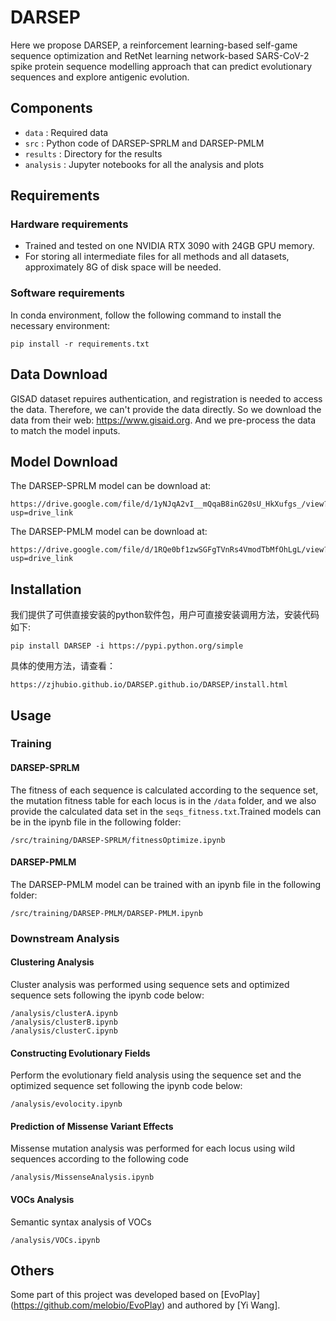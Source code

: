 # DARSEP
Here we propose DARSEP, a reinforcement learning-based self-game sequence optimization and RetNet learning network-based SARS-CoV-2 spike protein sequence modelling approach that can predict evolutionary sequences and explore antigenic evolution.
## Components
- `data` : Required data
- `src` : Python code of DARSEP-SPRLM and DARSEP-PMLM
- `results` : Directory for the results
- `analysis` : Jupyter notebooks for all the analysis and plots
## Requirements
### Hardware requirements
- Trained and tested on one NVIDIA RTX 3090 with 24GB GPU memory.
- For storing all intermediate files for all methods and all datasets, approximately 8G of disk space will be needed.
### Software requirements
In conda environment, follow the following command to install the necessary environment:
```
pip install -r requirements.txt
```
## Data Download
GISAD dataset repuires authentication, and registration is needed to access the data. Therefore, we can't provide the data directly. So we download the data from their web: https://www.gisaid.org. And we pre-process the data to match the model inputs.
## Model Download
The DARSEP-SPRLM model can be download at:
```
https://drive.google.com/file/d/1yNJqA2vI__mQqaB8inG20sU_HkXufgs_/view?usp=drive_link
```
The DARSEP-PMLM model can be download at:
```
https://drive.google.com/file/d/1RQe0bf1zwSGFgTVnRs4VmodTbMfOhLgL/view?usp=drive_link
```
## Installation
我们提供了可供直接安装的python软件包，用户可直接安装调用方法，安装代码如下:
```
pip install DARSEP -i https://pypi.python.org/simple
```
具体的使用方法，请查看：
```
https://zjhubio.github.io/DARSEP.github.io/DARSEP/install.html
```

## Usage
### Training
#### DARSEP-SPRLM
The fitness of each sequence is calculated according to the sequence set, the mutation fitness table for each locus is in the `/data` folder, and we also provide the calculated data set in the `seqs_fitness.txt`.Trained models can be in the ipynb file in the following folder: 
```
/src/training/DARSEP-SPRLM/fitnessOptimize.ipynb
```
#### DARSEP-PMLM
The DARSEP-PMLM model can be trained with an ipynb file in the following folder:
```
/src/training/DARSEP-PMLM/DARSEP-PMLM.ipynb
```
### Downstream Analysis
#### Clustering Analysis
Cluster analysis was performed using sequence sets and optimized sequence sets following the ipynb code below:
```
/analysis/clusterA.ipynb
/analysis/clusterB.ipynb
/analysis/clusterC.ipynb
```
#### Constructing Evolutionary Fields
Perform the evolutionary field analysis using the sequence set and the optimized sequence set following the ipynb code below:
```
/analysis/evolocity.ipynb
```
#### Prediction of Missense Variant Effects
Missense mutation analysis was performed for each locus using wild sequences according to the following code
```
/analysis/MissenseAnalysis.ipynb
```
#### VOCs Analysis
Semantic syntax analysis of VOCs
```
/analysis/VOCs.ipynb
```
## Others
Some part of this project was developed based on [EvoPlay] (https://github.com/melobio/EvoPlay) and authored by [Yi Wang].
